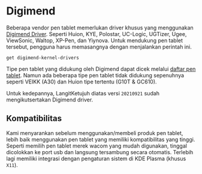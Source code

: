 # Digimend

Beberapa vendor pen tablet memerlukan driver khusus yang menggunakan [Digimend Driver](http://digimend.github.io). Seperti Huion, KYE, Polostar, UC-Logic, UGTizer, Ugee, ViewSonic, Waltop, XP-Pen, dan Yiynova. Untuk mendukung pen tablet tersebut, pengguna harus memasangnya dengan menjalankan perintah ini.

```
get digimend-kernel-drivers
```

Tipe pen tablet yang didukung oleh Digimend dapat dicek melalui [daftar pen tablet](https://digimend.github.io/tablets). Namun ada beberapa tipe pen tablet tidak didukung sepenuhnya seperti VEIKK (A30) dan Huion tipe tertentu (G10T & GC610).

Untuk kedepannya, LangitKetujuh diatas versi `20210921` sudah mengikutsertakan Digimend driver.

## Kompatibilitas

Kami menyarankan sebelum menggunakan/membeli produk pen tablet, lebih baik menggunakan pen tablet yang memiliki kompatibilitas yang tinggi. Seperti memilih pen tablet merek wacom yang mudah digunakan, tinggal dicolokkan ke port usb dan langsung tersambung secara otomatis. Terlebih lagi memiliki integrasi dengan pengaturan sistem di KDE Plasma (khusus `X11`).
